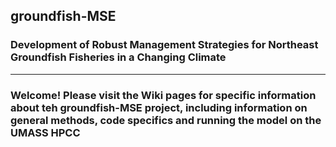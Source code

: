 ## groundfish-MSE

### Development of Robust Management Strategies for Northeast Groundfish Fisheries in a Changing Climate

***

### Welcome! Please visit the Wiki pages for specific information about teh groundfish-MSE project, including information on general methods, code specifics and running the model on the UMASS HPCC

